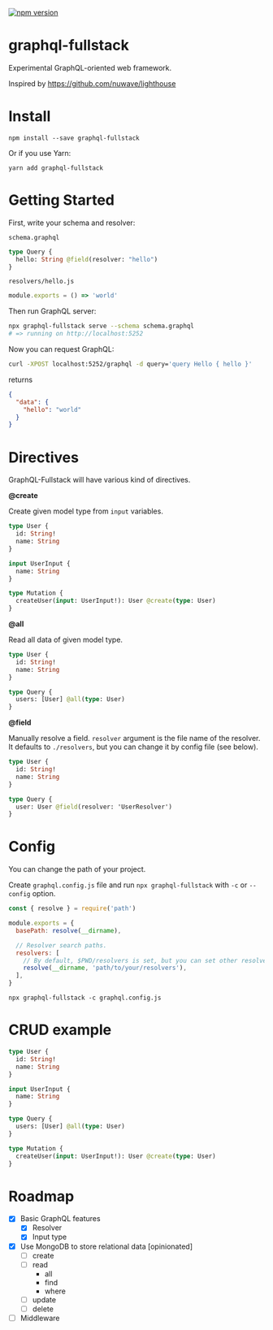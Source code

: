 [![npm version](https://badge.fury.io/js/graphql-fullstack.svg)](https://badge.fury.io/js/graphql-fullstack)

# graphql-fullstack

Experimental GraphQL-oriented web framework.

Inspired by https://github.com/nuwave/lighthouse

# Install

```
npm install --save graphql-fullstack
```

Or if you use Yarn:

```
yarn add graphql-fullstack
```

# Getting Started

First, write your schema and resolver:

`schema.graphql`

```graphql
type Query {
  hello: String @field(resolver: "hello")
}
```

`resolvers/hello.js`

```javascript
module.exports = () => 'world'
```

Then run GraphQL server:

```sh
npx graphql-fullstack serve --schema schema.graphql
# => running on http://localhost:5252
```

Now you can request GraphQL:

```sh
curl -XPOST localhost:5252/graphql -d query='query Hello { hello }'
```

returns

```json
{
  "data": {
    "hello": "world"
  }
}
```

# Directives

GraphQL-Fullstack will have various kind of directives.

**@create**

Create given model type from `input` variables.

```graphql
type User {
  id: String!
  name: String
}

input UserInput {
  name: String
}

type Mutation {
  createUser(input: UserInput!): User @create(type: User)
}
```

**@all**

Read all data of given model type.

```graphql
type User {
  id: String!
  name: String
}

type Query {
  users: [User] @all(type: User)
}
```

**@field**

Manually resolve a field. `resolver` argument is the file name of the resolver. It defaults to `./resolvers`, but you can change it by config file (see below).

```graphql
type User {
  id: String!
  name: String
}

type Query {
  user: User @field(resolver: 'UserResolver')
}
```

# Config

You can change the path of your project.

Create `graphql.config.js` file and run `npx graphql-fullstack` with `-c` or `--config` option.

```javascript
const { resolve } = require('path')

module.exports = {
  basePath: resolve(__dirname),

  // Resolver search paths.
  resolvers: [
    // By default, $PWD/resolvers is set, but you can set other resolver paths.
    resolve(__dirname, 'path/to/your/resolvers'),
  ],
}
```

```
npx graphql-fullstack -c graphql.config.js
```

# CRUD example

```graphql
type User {
  id: String!
  name: String
}

input UserInput {
  name: String
}

type Query {
  users: [User] @all(type: User)
}

type Mutation {
  createUser(input: UserInput!): User @create(type: User)
}
```

# Roadmap

- [x] Basic GraphQL features
  - [x] Resolver
  - [x] Input type
- [x] Use MongoDB to store relational data [opinionated]
  - [ ] create
  - [ ] read
    - all
    - find
    - where
  - [ ] update
  - [ ] delete
- [ ] Middleware

```

```

